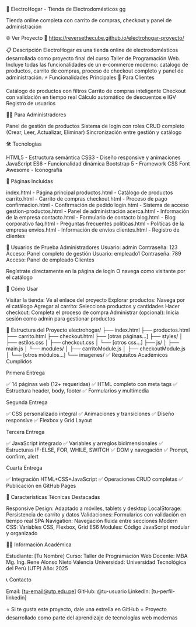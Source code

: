 🏪 ElectroHogar - Tienda de Electrodomésticos
gg

Tienda online completa con carrito de compras, checkout y panel de administración

🌐 Ver Proyecto
🔗 https://reversethecube.github.io/electrohogar-proyecto/

📋 Descripción
ElectroHogar es una tienda online de electrodomésticos desarrollada como proyecto final del curso Taller de Programación Web. Incluye todas las funcionalidades de un e-commerce moderno: catálogo de productos, carrito de compras, proceso de checkout completo y panel de administración.
⚡ Funcionalidades Principales
🛒 Para Clientes

Catálogo de productos con filtros
Carrito de compras inteligente
Checkout con validación en tiempo real
Cálculo automático de descuentos e IGV
Registro de usuarios

👨‍💼 Para Administradores

Panel de gestión de productos
Sistema de login con roles
CRUD completo (Crear, Leer, Actualizar, Eliminar)
Sincronización entre gestión y catálogo

🛠️ Tecnologías

HTML5 - Estructura semántica
CSS3 - Diseño responsive y animaciones
JavaScript ES6 - Funcionalidad dinámica
Bootstrap 5 - Framework CSS
Font Awesome - Iconografía

📱 Páginas Incluidas

index.html - Página principal
productos.html - Catálogo de productos
carrito.html - Carrito de compras
checkout.html - Proceso de pago
confirmacion.html - Confirmación de pedido
login.html - Sistema de acceso
gestion-productos.html - Panel de administración
acerca.html - Información de la empresa
contacto.html - Formulario de contacto
blog.html - Blog corporativo
faq.html - Preguntas frecuentes
politicas.html - Políticas de la empresa
envios.html - Información de envíos
clientes.html - Registro de clientes

🔐 Usuarios de Prueba
Administradores
Usuario: admin
Contraseña: 123
Acceso: Panel completo de gestión
Usuario: empleado1
Contraseña: 789
Acceso: Panel de empleado
Clientes

Regístrate directamente en la página de login
O navega como visitante por el catálogo

🚀 Cómo Usar

Visitar la tienda: Ve al enlace del proyecto
Explorar productos: Navega por el catálogo
Agregar al carrito: Selecciona productos y cantidades
Hacer checkout: Completa el proceso de compra
Administrar (opcional): Inicia sesión como admin para gestionar productos

📁 Estructura del Proyecto
electrohogar/
├── index.html
├── productos.html
├── carrito.html
├── checkout.html
├── [otras páginas...]
├── styles/
│   ├── estilos.css
│   ├── checkout.css
│   └── [otros css...]
├── js/
│   ├── main.js
│   └── modules/
│       ├── carritoModule.js
│       ├── checkoutModule.js
│       └── [otros módulos...]
└── imagenes/
✅ Requisitos Académicos Cumplidos

Primera Entrega

✅ 14 páginas web (12+ requeridas)
✅ HTML completo con meta tags
✅ Estructura header, body, footer
✅ Formularios y multimedia

Segunda Entrega

✅ CSS personalizado integral
✅ Animaciones y transiciones
✅ Diseño responsive
✅ Flexbox y Grid Layout

Tercera Entrega

✅ JavaScript integrado
✅ Variables y arreglos bidimensionales
✅ Estructuras IF-ELSE, FOR, WHILE, SWITCH
✅ DOM y navegación
✅ Prompt, confirm, alert

Cuarta Entrega

✅ Integración HTML+CSS+JavaScript
✅ Operaciones CRUD completas
✅ Publicación en GitHub Pages

🎯 Características Técnicas Destacadas

Responsive Design: Adaptado a móviles, tablets y desktop
LocalStorage: Persistencia de carrito y datos
Validaciones: Formularios con validación en tiempo real
SPA Navigation: Navegación fluida entre secciones
Modern CSS: Variables CSS, Flexbox, Grid
ES6 Modules: Código JavaScript modular y organizado

👨‍🎓 Información Académica

Estudiante: [Tu Nombre]
Curso: Taller de Programación Web
Docente: MBA Mg. Ing. Rene Alonso Nieto Valencia
Universidad: Universidad Tecnológica del Perú (UTP)
Año: 2025

📞 Contacto

Email: [tu-email@utp.edu.pe]
GitHub: @tu-usuario
LinkedIn: [tu-perfil-linkedin]


⭐ Si te gusta este proyecto, dale una estrella en GitHub ⭐
Proyecto desarrollado como parte del aprendizaje de tecnologías web modernas
